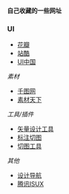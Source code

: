 
#### 自己收藏的一些网址
### UI
* [花瓣](http://huaban.com/)
* [站酷](http://www.zcool.com.cn/)
* [UI中国](http://www.ui.cn/)

*素材*

* [千图网](http://www.58pic.com/)
* [素材天下](http://www.sucaitianxia.com/)

*工具/插件* 

* [矢量设计工具](http://www.sketchcn.com/)
* [标注切图](http://www.fancynode.com.cn/pxcook/home)
* [切图工具](http://www.cutterman.cn/)

*其他*

* [设计导航](http://hao.shejidaren.com/) 
* [腾讯ISUX](https://isux.tencent.com/) 
